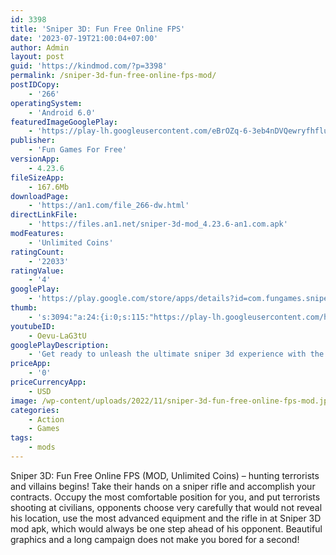 ```yaml
---
id: 3398
title: 'Sniper 3D: Fun Free Online FPS'
date: '2023-07-19T21:00:04+07:00'
author: Admin
layout: post
guid: 'https://kindmod.com/?p=3398'
permalink: /sniper-3d-fun-free-online-fps-mod/
postIDCopy:
    - '266'
operatingSystem:
    - 'Android 6.0'
featuredImageGooglePlay:
    - 'https://play-lh.googleusercontent.com/eBrOZq-6-3eb4nDVQewryfhfluDKB3UGMOIN6QQOycDrP4ogZkrgr6zPWunojbrifso'
publisher:
    - 'Fun Games For Free'
versionApp:
    - 4.23.6
fileSizeApp:
    - 167.6Mb
downloadPage:
    - 'https://an1.com/file_266-dw.html'
directLinkFile:
    - 'https://files.an1.net/sniper-3d-mod_4.23.6-an1.com.apk'
modFeatures:
    - 'Unlimited Coins'
ratingCount:
    - '22033'
ratingValue:
    - '4'
googlePlay:
    - 'https://play.google.com/store/apps/details?id=com.fungames.sniper3d'
thumb:
    - 's:3094:"a:24:{i:0;s:115:"https://play-lh.googleusercontent.com/hpKbNu9n4GUc9-5hxhs4bqKlsSC_4zxKmgZ0EzxW1jQTgDfjKOZ8DGLAtKhZavN52OE=w526-h296";i:1;s:116:"https://play-lh.googleusercontent.com/33hnhCWEchFj5ykP0v0SDMspuqt7Gs369IdC5MS3Gvs6KrwNEts5vftugANVdjiaVhZC=w526-h296";i:2;s:116:"https://play-lh.googleusercontent.com/9-Jw0k3PxJkdrcM1Y9C-qfYI0h2obSyd0hp7_fVFhoLgyu5LwJufgpPv2L8nMNUTeXkv=w526-h296";i:3;s:115:"https://play-lh.googleusercontent.com/mHdcNK91BnHf6FzOBiEdZxHXVq-WG0Ror3QYepvSDIlAqEFXLAufptdZEUhV7mFJmTM=w526-h296";i:4;s:115:"https://play-lh.googleusercontent.com/euqVSrt8THTWNE-4gpKNdzlPfUtjIYsHL1EtCGDmwuqbXJDVd8Kz5IcJVdMEo0VLHow=w526-h296";i:5;s:114:"https://play-lh.googleusercontent.com/2xSwDPFvhbMwlZ8unefT0-wblAWxnyzgnJc6a1fm59sbLsWpIZtBBzu45kqh2DgQ6w=w526-h296";i:6;s:115:"https://play-lh.googleusercontent.com/Zbvs8heFMovWYKfs6Bnv2NNaXCXVTnp7MDynZtcCDx9oSAJ24Br_krpiKgDMH2Tkreg=w526-h296";i:7;s:115:"https://play-lh.googleusercontent.com/S2bYtGTPKSYJakRDGfRd3ktK-9gWuDQTWlWtOgZL2SMmB6zSYdRVhbT3m5poNLEVYCA=w526-h296";i:8;s:114:"https://play-lh.googleusercontent.com/PR_t0HPloOIpiVP8IERagV6Hd9xeifq92BQKebEqEn9eutsE-lnq31KEei9VzXOptw=w526-h296";i:9;s:115:"https://play-lh.googleusercontent.com/Mkt7X7IlGo7J-Q9t_ckd-NfFjOARhNbRIVbOMuJWN3NGI6h6UWHt_o0eFlIIbZaPAng=w526-h296";i:10;s:115:"https://play-lh.googleusercontent.com/zHjou6c_glWkSPFs4u9SViXNrsA_quwU8S2I6wCEZtFkHdQ8fDrIZsdupAGyf5SqubY=w526-h296";i:11;s:116:"https://play-lh.googleusercontent.com/yoVGw5mlbqPbfJ-62euNrxjfpdfMNtfR4UrLy0PSRisy8s7-Rub6jtyvjkXkCNoyoenq=w526-h296";i:12;s:115:"https://play-lh.googleusercontent.com/K_7-BHsaRj0_Gdr_K8V-5-oLIlDa5RFiv8OBGpDPjWqE4mN8C93NtqHcr_ip7nB7LiE=w526-h296";i:13;s:115:"https://play-lh.googleusercontent.com/ZxIIFbywXfHrZoRs_haafWriTfZfO4am6L99tElPsqMU6Q9j-rRaDZ24toUAnjEjwM8=w526-h296";i:14;s:114:"https://play-lh.googleusercontent.com/HU9tMYbKhD5xgWF1oYACthQjfqe8RgctMtoR2V8OAIeV053rI6CwjAIjAB6HWo4h0Q=w526-h296";i:15;s:115:"https://play-lh.googleusercontent.com/xdaCkF6GfgmJCwitw9p8LjjwUhtEfquMnW0lY7vqD4q6f3B9avXvVmcIG8AdS-x45Ag=w526-h296";i:16;s:116:"https://play-lh.googleusercontent.com/uGPSrM6MUGdpAuLLSJBzod5nIZMirijqL0b-cfONOT8F9ZqWkFkaxPgZ6-myV8WtZ6lJ=w526-h296";i:17;s:116:"https://play-lh.googleusercontent.com/eM2B1-uE2mpVgWwY02IE5l4e72wwkqqyH20cpHpxXekZaScqkBd2gKF1WInaxniCUB4L=w526-h296";i:18;s:114:"https://play-lh.googleusercontent.com/Ke8bsXK5QRViQJgtPGQfBuZcsCGZQjYLkCwiK7r1A2AH0_tBmDe_8ejjotX3b2F80w=w526-h296";i:19;s:115:"https://play-lh.googleusercontent.com/PcEf-xWPW_-TAvPCx_PH7yO68oJIlNFPkI5pVl90iJLbYz1jQ4lxT0U2NYtUI8Lpfrw=w526-h296";i:20;s:115:"https://play-lh.googleusercontent.com/sWlZCjN_OLcAha9uZwCPcpOivWWQo-eg4OiK9Wot_vCKSHw9MEBZQ0Xrhio6JbM05HM=w526-h296";i:21;s:115:"https://play-lh.googleusercontent.com/zRQnsgXjdHjqmMrAdJ3PakFLNPLa5DkHJWokUgAdK7gDlhE4NfSH4c-t6AW-tVvoO3Y=w526-h296";i:22;s:115:"https://play-lh.googleusercontent.com/8-H8lyjSMiu7MW_0HjDTHcTOgLZzudIowXogkjghlmaCXOsDs5tehEc2ooK6grMhHgw=w526-h296";i:23;s:115:"https://play-lh.googleusercontent.com/Ayg4tKnSu5053XcegO5kydjj_O7KCp8C9tyVkc3dycee_50fW8bIw2ETVqhb_P1wE6w=w526-h296";}";'
youtubeID:
    - Oevu-LaG3tU
googlePlayDescription:
    - 'Get ready to unleash the ultimate sniper 3d experience with the most thrilling and action-packed shooting game of all time! Sniper 3d is the definitive free-to-play gun game that puts you in the shoes of a deadly assassin. Immerse yourself in high-intensity offline missions and show off your shooting skills in this adrenaline-pumping sniper adventure. Are you the ultimate shooter? Prove it in Sniper 3d!• 🎯 Sniper 3d Action: Experience the thrill of being a professional sniper in this stunning 3d gun game. Enjoy intuitive controls and realistic ballistics that''ll make you feel like a real shooter.• 🔫 Variety of Guns: Unlock a vast arsenal of sniper rifles, assault rifles, and other powerful guns. There are 180+ authentic weapons in the game. Upgrade your weapons and become the ultimate sniper 3d assassin!.'
priceApp:
    - '0'
priceCurrencyApp:
    - USD
image: /wp-content/uploads/2022/11/sniper-3d-fun-free-online-fps-mod.jpg
categories:
    - Action
    - Games
tags:
    - mods
---
```


Sniper 3D: Fun Free Online FPS (MOD, Unlimited Coins) – hunting terrorists and villains begins! Take their hands on a sniper rifle and accomplish your contracts. Occupy the most comfortable position for you, and put terrorists shooting at civilians, opponents choose very carefully that would not reveal his location, use the most advanced equipment and the rifle in at Sniper 3D mod apk, which would always be one step ahead of his opponent. Beautiful graphics and a long campaign does not make you bored for a second!